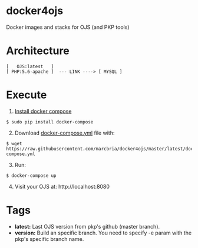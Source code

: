 # docker4ojs

Docker images and stacks for OJS (and PKP tools)

# Architecture

```
[   OJS:latest   ]
[ PHP:5.6-apache ]  --- LINK ----> [ MYSQL ]
``` 

# Execute

1) [Install docker compose](https://docs.docker.com/compose/install)

``` 
$ sudo pip install docker-compose
```

2) Download [docker-compose.yml](https://raw.githubusercontent.com/marcbria/docker4ojs/master/latest/docker-compose.yml) file with:

```
$ wget https://raw.githubusercontent.com/marcbria/docker4ojs/master/latest/docker-compose.yml
```

3) Run:

``` 
$ docker-compose up
```

4) Visit your OJS at: http://localhost:8080

# Tags

* **latest:** Last OJS version from pkp's github (master branch).
* **version:** Build an specific branch. You need to specify -e param with the pkp's specific branch name.
